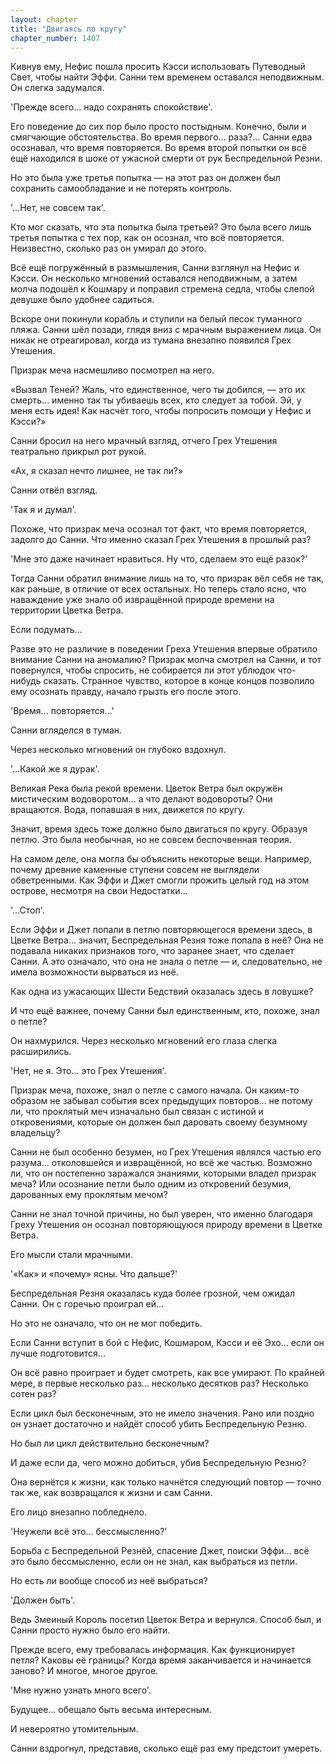 ```yaml
---
layout: chapter
title: "Двигаясь по кругу"
chapter_number: 1407
---
```




Кивнув ему, Нефис пошла просить Кэсси использовать Путеводный Свет, чтобы найти Эффи. Санни тем временем оставался неподвижным. Он слегка задумался.

'Прежде всего... надо сохранять спокойствие'.

Его поведение до сих пор было просто постыдным. Конечно, были и смягчающие обстоятельства. Во время первого... раза?... Санни едва осознавал, что время повторяется. Во время второй попытки он всё ещё находился в шоке от ужасной смерти от рук Беспредельной Резни.

Но это была уже третья попытка — на этот раз он должен был сохранить самообладание и не потерять контроль.

'...Нет, не совсем так'.

Кто мог сказать, что эта попытка была третьей? Это была всего лишь третья попытка с тех пор, как он осознал, что всё повторяется. Неизвестно, сколько раз он умирал до этого.

Всё ещё погружённый в размышления, Санни взглянул на Нефис и Кэсси. Он несколько мгновений оставался неподвижным, а затем молча подошёл к Кошмару и поправил стремена седла, чтобы слепой девушке было удобнее садиться.

Вскоре они покинули корабль и ступили на белый песок туманного пляжа. Санни шёл позади, глядя вниз с мрачным выражением лица. Он никак не отреагировал, когда из тумана внезапно появился Грех Утешения.

Призрак меча насмешливо посмотрел на него.

«Вызвал Теней? Жаль, что единственное, чего ты добился, — это их смерть... именно так ты убиваешь всех, кто следует за тобой. Эй, у меня есть идея! Как насчёт того, чтобы попросить помощи у Нефис и Кэсси?»

Санни бросил на него мрачный взгляд, отчего Грех Утешения театрально прикрыл рот рукой.

«Ах, я сказал нечто лишнее, не так ли?»

Санни отвёл взгляд.

'Так я и думал'.

Похоже, что призрак меча осознал тот факт, что время повторяется, задолго до Санни. Что именно сказал Грех Утешения в прошлый раз?

'Мне это даже начинает нравиться. Ну что, сделаем это ещё разок?'

Тогда Санни обратил внимание лишь на то, что призрак вёл себя не так, как раньше, в отличие от всех остальных. Но теперь стало ясно, что наваждение уже знало об извращённой природе времени на территории Цветка Ветра.

Если подумать...

Разве это не различие в поведении Греха Утешения впервые обратило внимание Санни на аномалию? Призрак молча смотрел на Санни, и тот повернулся, чтобы спросить, не собирается ли этот ублюдок что-нибудь сказать. Странное чувство, которое в конце концов позволило ему осознать правду, начало грызть его после этого.

'Время... повторяется...'

Санни вгляделся в туман.

Через несколько мгновений он глубоко вздохнул.

'...Какой же я дурак'.

Великая Река была рекой времени. Цветок Ветра был окружён мистическим водоворотом... а что делают водовороты? Они вращаются. Вода, попавшая в них, движется по кругу.

Значит, время здесь тоже должно было двигаться по кругу. Образуя петлю. Это была необычная, но не совсем беспочвенная теория.

На самом деле, она могла бы объяснить некоторые вещи. Например, почему древние каменные ступени совсем не выглядели обветренными. Как Эффи и Джет смогли прожить целый год на этом острове, несмотря на свои Недостатки...

'...Стоп'.

Если Эффи и Джет попали в петлю повторяющегося времени здесь, в Цветке Ветра... значит, Беспредельная Резня тоже попала в неё? Она не подавала никаких признаков того, что заранее знает, что сделает Санни. А это означало, что она не знала о петле — и, следовательно, не имела возможности вырваться из неё.

Как одна из ужасающих Шести Бедствий оказалась здесь в ловушке?

И что ещё важнее, почему Санни был единственным, кто, похоже, знал о петле?

Он нахмурился. Через несколько мгновений его глаза слегка расширились.

'Нет, не я. Это... это Грех Утешения'.

Призрак меча, похоже, знал о петле с самого начала. Он каким-то образом не забывал события всех предыдущих повторов... не потому ли, что проклятый меч изначально был связан с истиной и откровениями, которые он должен был даровать своему безумному владельцу?

Санни не был особенно безумен, но Грех Утешения являлся частью его разума... отколовшейся и извращённой, но всё же частью. Возможно ли, что он постепенно заражался знаниями, которыми владел призрак меча? Или осознание петли было одним из откровений безумия, дарованных ему проклятым мечом?

Санни не знал точной причины, но был уверен, что именно благодаря Греху Утешения он осознал повторяющуюся природу времени в Цветке Ветра.

Его мысли стали мрачными.

'«Как» и «почему» ясны. Что дальше?'

Беспредельная Резня оказалась куда более грозной, чем ожидал Санни. Он с горечью проиграл ей...

Но это не означало, что он не мог победить.

Если Санни вступит в бой с Нефис, Кошмаром, Кэсси и её Эхо... если он лучше подготовится...

Он всё равно проиграет и будет смотреть, как все умирают. По крайней мере, в первые несколько раз... несколько десятков раз? Несколько сотен раз?

Если цикл был бесконечным, это не имело значения. Рано или поздно он узнает достаточно и найдёт способ убить Беспредельную Резню.

Но был ли цикл действительно бесконечным?

И даже если да, чего можно добиться, убив Беспредельную Резню?

Она вернётся к жизни, как только начнётся следующий повтор — точно так же, как возвращался к жизни и сам Санни.

Его лицо внезапно побледнело.

'Неужели всё это... бессмысленно?'

Борьба с Беспредельной Резнёй, спасение Джет, поиски Эффи... всё это было бессмысленно, если он не знал, как выбраться из петли.

Но есть ли вообще способ из неё выбраться?

'Должен быть'.

Ведь Змеиный Король посетил Цветок Ветра и вернулся. Способ был, и Санни просто нужно было его найти.

Прежде всего, ему требовалась информация. Как функционирует петля? Каковы её границы? Когда время заканчивается и начинается заново? И многое, многое другое.

'Мне нужно узнать много всего'.

Будущее... обещало быть весьма интересным.

И невероятно утомительным.

Санни вздрогнул, представив, сколько ещё раз ему предстоит умереть.

